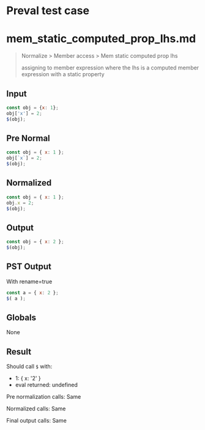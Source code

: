 # Preval test case

# mem_static_computed_prop_lhs.md

> Normalize > Member access > Mem static computed prop lhs
>
> assigning to member expression where the lhs is a computed member expression with a static property

## Input

`````js filename=intro
const obj = {x: 1};
obj['x'] = 2;
$(obj);
`````

## Pre Normal


`````js filename=intro
const obj = { x: 1 };
obj[`x`] = 2;
$(obj);
`````

## Normalized


`````js filename=intro
const obj = { x: 1 };
obj.x = 2;
$(obj);
`````

## Output


`````js filename=intro
const obj = { x: 2 };
$(obj);
`````

## PST Output

With rename=true

`````js filename=intro
const a = { x: 2 };
$( a );
`````

## Globals

None

## Result

Should call `$` with:
 - 1: { x: '2' }
 - eval returned: undefined

Pre normalization calls: Same

Normalized calls: Same

Final output calls: Same
